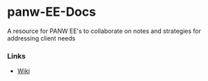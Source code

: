 # panw-EE-Docs
A resource for PANW EE's to collaborate on notes and strategies for addressing client needs



### Links
* [Wiki](https://github.com/justyntemme/panw-EE-Docs/wiki)
